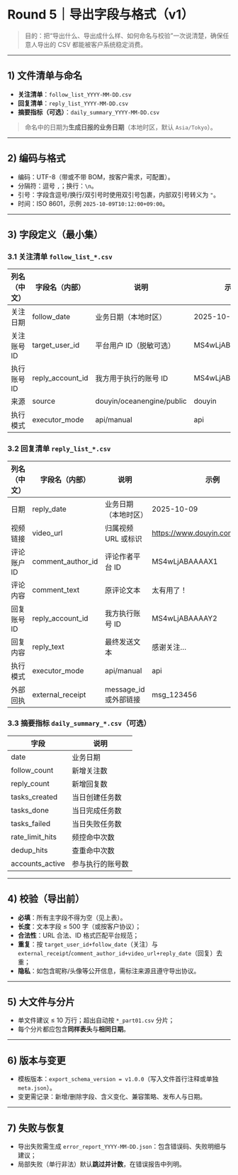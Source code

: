 # Round 5｜导出字段与格式（v1）

> 目的：把“导出什么、导出成什么样、如何命名与校验”一次说清楚，确保任意人导出的 CSV 都能被客户系统稳定消费。

---

## 1) 文件清单与命名
- **关注清单**：`follow_list_YYYY-MM-DD.csv`
- **回复清单**：`reply_list_YYYY-MM-DD.csv`
- **摘要指标（可选）**：`daily_summary_YYYY-MM-DD.csv`

> 命名中的日期为**生成日报的业务日期**（本地时区，默认 `Asia/Tokyo`）。

---

## 2) 编码与格式
- 编码：UTF-8（带或不带 BOM，按客户需求，可配置）。
- 分隔符：逗号 `,`；换行：`\n`。
- 引号：字段含逗号/换行/双引号时使用双引号包裹，内部双引号转义为 `"`。
- 时间：ISO 8601，示例 `2025-10-09T10:12:00+09:00`。

---

## 3) 字段定义（最小集）
### 3.1 关注清单 `follow_list_*.csv`
| 列名（中文） | 字段名（内部） | 说明 | 示例 |
|---|---|---|---|
| 关注日期 | follow_date | 业务日期（本地时区） | 2025-10-09 |
| 关注账号ID | target_user_id | 平台用户 ID（脱敏可选） | MS4wLjABAAAAXXXX |
| 执行账号ID | reply_account_id | 我方用于执行的账号 ID | MS4wLjABAAAAYYYY |
| 来源 | source | douyin/oceanengine/public | douyin |
| 执行模式 | executor_mode | api/manual | api |

### 3.2 回复清单 `reply_list_*.csv`
| 列名（中文） | 字段名（内部） | 说明 | 示例 |
|---|---|---|---|
| 日期 | reply_date | 业务日期（本地时区） | 2025-10-09 |
| 视频链接 | video_url | 归属视频 URL 或标识 | https://www.douyin.com/video/xxxx |
| 评论账户ID | comment_author_id | 评论作者平台 ID | MS4wLjABAAAAX1 |
| 评论内容 | comment_text | 原评论文本 | 太有用了！ |
| 回复账号ID | reply_account_id | 我方执行账号 ID | MS4wLjABAAAAY2 |
| 回复内容 | reply_text | 最终发送文本 | 感谢关注… |
| 执行模式 | executor_mode | api/manual | api |
| 外部回执 | external_receipt | message_id 或外部链接 | msg_123456 |

### 3.3 摘要指标 `daily_summary_*.csv`（可选）
| 字段 | 说明 |
|---|---|
| date | 业务日期 |
| follow_count | 新增关注数 |
| reply_count | 新增回复数 |
| tasks_created | 当日创建任务数 |
| tasks_done | 当日完成任务数 |
| tasks_failed | 当日失败任务数 |
| rate_limit_hits | 频控命中次数 |
| dedup_hits | 查重命中次数 |
| accounts_active | 参与执行的账号数 |

---

## 4) 校验（导出前）
- **必填**：所有主字段不得为空（见上表）。
- **长度**：文本字段 ≤ 500 字（或按客户协议）；
- **合法性**：URL 合法、ID 格式匹配平台规范；
- **重复**：按 `target_user_id+follow_date`（关注）与 `external_receipt`/`comment_author_id+video_url+reply_date`（回复）去重；
- **隐私**：如包含昵称/头像等公开信息，需标注来源且遵守导出协议。

---

## 5) 大文件与分片
- 单文件建议 ≤ 10 万行；超出自动按 `*_part01.csv` 分片；
- 每个分片都应包含**同样表头**与**相同日期**。

---

## 6) 版本与变更
- 模板版本：`export_schema_version = v1.0.0`（写入文件首行注释或单独 `meta.json`）。
- 变更需记录：新增/删除字段、含义变化、兼容策略、发布人与日期。

---

## 7) 失败与恢复
- 导出失败需生成 `error_report_YYYY-MM-DD.json`：包含错误码、失败明细与建议；
- 局部失败（单行非法）默认**跳过并计数**，在错误报告中列明。

